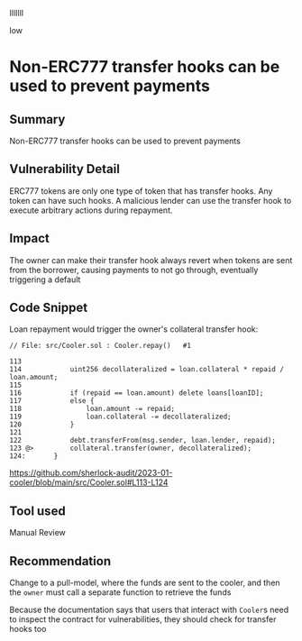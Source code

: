 IllIllI

low

# Non-ERC777 transfer hooks can be used to prevent payments

## Summary

Non-ERC777 transfer hooks can be used to prevent payments

 
## Vulnerability Detail

ERC777 tokens are only one type of token that has transfer hooks. Any token can have such hooks. A malicious lender can use the transfer hook to execute arbitrary actions during repayment. 


## Impact

The owner can make their transfer hook always revert when tokens are sent from the borrower, causing payments to not go through, eventually triggering a default


## Code Snippet

Loan repayment would trigger the owner's collateral transfer hook:
```solidity
// File: src/Cooler.sol : Cooler.repay()   #1

113            
114            uint256 decollateralized = loan.collateral * repaid / loan.amount;
115    
116            if (repaid == loan.amount) delete loans[loanID];
117            else {
118                loan.amount -= repaid;
119                loan.collateral -= decollateralized;
120            }
121    
122            debt.transferFrom(msg.sender, loan.lender, repaid);
123 @>         collateral.transfer(owner, decollateralized);
124:       }
```
https://github.com/sherlock-audit/2023-01-cooler/blob/main/src/Cooler.sol#L113-L124


## Tool used

Manual Review


## Recommendation

Change to a pull-model, where the funds are sent to the cooler, and then the `owner` must call a separate function to retrieve the funds

Because the documentation says that users that interact with `Cooler`s need to inspect the contract for vulnerabilities, they should check for transfer hooks too
